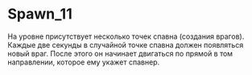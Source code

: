 
# Spawn_11

На уровне присутствует несколько точек спавна (создания врагов).
Каждые две секунды в случайной точке спавна должен появляться новый враг. После этого он начинает двигаться по прямой в том направлении, которое ему укажет спавнер.

